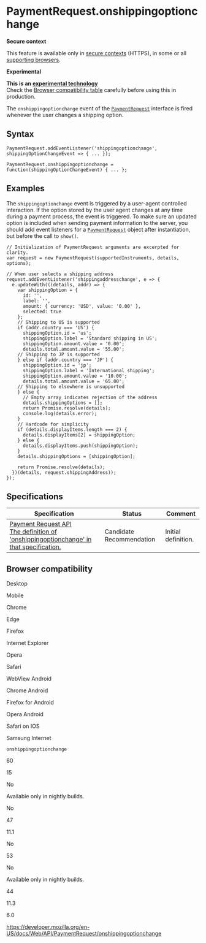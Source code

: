# PaymentRequest.onshippingoptionchange

**Secure context**

This feature is available only in [secure contexts](https://developer.mozilla.org/en-US/docs/Web/Security/Secure_Contexts) (HTTPS), in some or all [supporting browsers](#browser_compatibility).

**Experimental**

**This is an [experimental technology](https://developer.mozilla.org/en-US/docs/MDN/Guidelines/Conventions_definitions#experimental)**  
Check the [Browser compatibility table](#browser_compatibility) carefully before using this in production.

The `onshippingoptionchange` event of the [`PaymentRequest`](../paymentrequest) interface is fired whenever the user changes a shipping option.

## Syntax

    PaymentRequest.addEventListener('shippingoptionchange', shippingOptionChangeEvent => { ... });

    PaymentRequest.onshippingoptionchange = function(shippingOptionChangeEvent) { ... };

## Examples

The `shippingoptionchange` event is triggered by a user-agent controlled interaction. If the option stored by the user agent changes at any time during a payment process, the event is triggered. To make sure an updated option is included when sending payment information to the server, you should add event listeners for a [`PaymentRequest`](../paymentrequest) object after instantiation, but before the call to `show()`.

    // Initialization of PaymentRequest arguments are excerpted for clarity.
    var request = new PaymentRequest(supportedInstruments, details, options);

    // When user selects a shipping address
    request.addEventListener('shippingaddresschange', e => {
      e.updateWith(((details, addr) => {
        var shippingOption = {
          id: '',
          label: '',
          amount: { currency: 'USD', value: '0.00' },
          selected: true
        };
        // Shipping to US is supported
        if (addr.country === 'US') {
          shippingOption.id = 'us';
          shippingOption.label = 'Standard shipping in US';
          shippingOption.amount.value = '0.00';
          details.total.amount.value = '55.00';
        // Shipping to JP is supported
        } else if (addr.country === 'JP') {
          shippingOption.id = 'jp';
          shippingOption.label = 'International shipping';
          shippingOption.amount.value = '10.00';
          details.total.amount.value = '65.00';
        // Shipping to elsewhere is unsupported
        } else {
          // Empty array indicates rejection of the address
          details.shippingOptions = [];
          return Promise.resolve(details);
          console.log(details.error);
        }
        // Hardcode for simplicity
        if (details.displayItems.length === 2) {
          details.displayItems[2] = shippingOption;
        } else {
          details.displayItems.push(shippingOption);
        }
        details.shippingOptions = [shippingOption];

        return Promise.resolve(details);
      })(details, request.shippingAddress));
    });

## Specifications

<table><thead><tr class="header"><th>Specification</th><th>Status</th><th>Comment</th></tr></thead><tbody><tr class="odd"><td><a href="https://w3c.github.io/payment-request/#onshippingoptionchange-attribute">Payment Request API<br />
<span class="small">The definition of 'onshippingoptionchange' in that specification.</span></a></td><td><span class="spec-cr">Candidate Recommendation</span></td><td>Initial definition.</td></tr></tbody></table>

## Browser compatibility

Desktop

Mobile

Chrome

Edge

Firefox

Internet Explorer

Opera

Safari

WebView Android

Chrome Android

Firefox for Android

Opera Android

Safari on IOS

Samsung Internet

`onshippingoptionchange`

60

15

No

Available only in nightly builds.

No

47

11.1

No

53

No

Available only in nightly builds.

44

11.3

6.0

<a href="https://developer.mozilla.org/en-US/docs/Web/API/PaymentRequest/onshippingoptionchange" class="_attribution-link">https://developer.mozilla.org/en-US/docs/Web/API/PaymentRequest/onshippingoptionchange</a>

